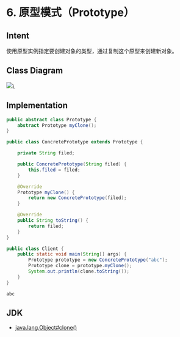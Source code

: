 # 6. 原型模式（Prototype）

## Intent

使用原型实例指定要创建对象的类型，通过复制这个原型来创建新对象。

## Class Diagram

![](https://cs-notes-1256109796.cos.ap-guangzhou.myqcloud.com/b8922f8c-95e6-4187-be85-572a509afb71.png)\


## Implementation

```java
public abstract class Prototype {
    abstract Prototype myClone();
}
```

```java
public class ConcretePrototype extends Prototype {

    private String filed;

    public ConcretePrototype(String filed) {
        this.filed = filed;
    }

    @Override
    Prototype myClone() {
        return new ConcretePrototype(filed);
    }

    @Override
    public String toString() {
        return filed;
    }
}
```

```java
public class Client {
    public static void main(String[] args) {
        Prototype prototype = new ConcretePrototype("abc");
        Prototype clone = prototype.myClone();
        System.out.println(clone.toString());
    }
}
```

```html
abc
```

## JDK

* [java.lang.Object#clone()](http://docs.oracle.com/javase/8/docs/api/java/lang/Object.html#clone%28%29)
